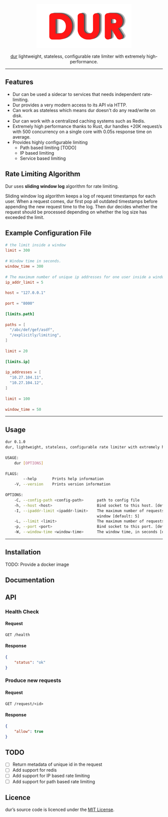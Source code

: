 <div align="center">

![](assets/dur.png)

[dur](https://github.com/ycd/dur) lightweight, stateless, configurable rate limiter with extremely high-performance.   




</div>


---

## Features

* Dur can be used a sidecar to services that needs independent rate-limiting.
* Dur provides a very modern access to its API via HTTP.
* Can work as stateless which means dur doesn't do any read/write on disk. 
* Dur can work with a centralized caching systems such as Redis. 
* Extremely high performance thanks to Rust, dur handles +20K request/s with 500 concurrency on a single core with 0.05s response time on average.
* Provides highly configurable limiting
    * Path based limiting [TODO]
    * IP based limiting 
    * Service based limiting


## Rate Limiting Algorithm

Dur uses **sliding window log** algorithm for rate limiting.

Sliding window log algorithm keeps a log of request timestamps for each user. When a request comes, dur first pop all outdated timestamps before appending the new request time to the log. Then dur decides whether the request should be processed depending on whether the log size has exceeded the limit.

## Example Configuration File

```toml
# the limit inside a window
limit = 300

# Window time in seconds.
window_time = 300

# The maximum number of unique ip addresses for one user inside a window
ip_addr_limit = 5

host = "127.0.0.1"

port = "8000"

[limits.path]

paths = [
  "/abc/def/gef/asdf",
  "/explicitly/limiting",
]

limit = 20

[limits.ip]

ip_addresses = [
  "10.27.104.11",
  "10.27.104.12",
]

limit = 100

window_time = 50
```

---

## Usage


```bash
dur 0.1.0
dur, lightweight, stateless, configurable rate limiter with extremely high-performance

USAGE:
    dur [OPTIONS]

FLAGS:
        --help       Prints help information
    -V, --version    Prints version information

OPTIONS:
    -C, --config-path <config-path>      path to config file
    -h, --host <host>                    Bind socket to this host. [default: 127.0.0.1]
    -I, --ipaddr-limit <ipaddr-limit>    The maximum number of requests to allow from unique ip addresses inside a
                                         window [default: 5]
    -L, --limit <limit>                  The maximum number of requests to allow inside a window [default: 300]
    -p, --port <port>                    Bind socket to this port. [default: 8000]
    -W, --window-time <window-time>      The window time, in seconds [default: 100]
```


---


## Installation

TODO: Provide a docker image



## Documentation

## API


### Health Check


#### Request

```
GET /health
```

#### Response

```json
{
    "status": "ok"
}
```

### Produce new requests

#### Request

```
GET /request/<id>
```

#### Response 

```json
{
    "allow": true
}
```

## TODO 

* [ ] Return metadata of unique id in the request
* [ ] Add support for redis
* [ ] Add support for IP based rate limiting
* [ ] Add support for path based rate limiting

## Licence

dur’s source code is licenced under the [MIT License](https://www.mit.edu/~amini/LICENSE.md).
